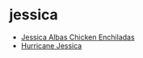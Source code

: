 # jessica

 * [Jessica Albas Chicken Enchiladas](index/j/jessica-albas-chicken-enchiladas-232349.json)
 * [Hurricane Jessica](index/h/hurricane-jessica.json)
